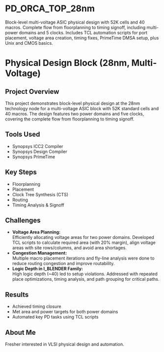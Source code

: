 # PD_ORCA_TOP_28nm
Block-level multi-voltage ASIC physical design with 52K cells and 40 macros. Complete flow from floorplanning to timing signoff, including multi-power domains and 5 clocks. Includes TCL automation scripts for port placement, voltage area creation, timing fixes, PrimeTime DMSA setup, plus Unix and CMOS basics.

# Physical Design Block (28nm, Multi-Voltage)

## Project Overview
This project demonstrates block-level physical design at the 28nm technology node for a multi-voltage ASIC block with 52K standard cells and 40 macros. The design features two power domains and five clocks, covering the complete flow from floorplanning to timing signoff.

## Tools Used
- Synopsys ICC2 Compiler
- Synopsys Design Compiler
- Synopsys PrimeTime

## Key Steps
- Floorplanning
- Placement
- Clock Tree Synthesis (CTS)
- Routing
- Timing Analysis & Signoff

## Challenges
- **Voltage Area Planning:**  
  Efficiently allocating voltage areas for two power domains. Developed TCL scripts to calculate required area (with 20% margin), align voltage areas with site rows/columns, and avoid area shortages.
- **Congestion Management:**  
  Multiple macro placement iterations and fly-line analysis were done to reduce routing congestion and improve routability.
- **Logic Depth in I_BLENDER Family:**  
  High logic depth (~40) led to setup violations. Addressed with repeated place optimizations, timing analysis, and path grouping for critical paths.

## Results
- Achieved timing closure
- Met area and power targets for both power domains
- Automated key PD tasks using TCL scripts

## About Me
Fresher interested in VLSI physical design and automation.
